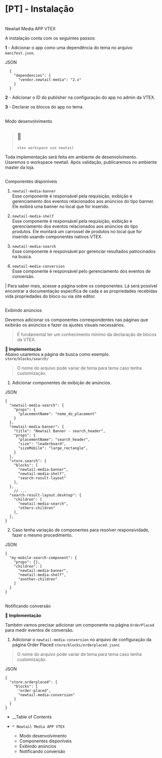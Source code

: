 

# [PT] - Instalação

#

Newtail Media APP VTEX

A instalação conta com os seguintes passos:

**1** \- Adicionar o app como uma dependência do tema no arquivo
`manifest.json`.

JSON

    
    
      {
        "dependencies": {
          "vendor.newtail-media": "2.x"
        }
      }
    

**2** \- Adicionar o ID do publisher na configuração do app no admin da VTEX.

**3** \- Declarar os blocos do app no tema.

##

Modo desenvolvimento

> ## 🚧
>
> `vtex workspace use newtail`

Toda implementação será feita em ambiente de desenvolvimento. Usaremos o
workspace newtail. Após validação, publicaremos no ambiente master da loja.

##

Componentes disponíveis

  1. `newtail-media-banner`  
Esse componente é responsável pela requisição, exibição e gerenciamento dos
eventos relacionados aos anúncios do tipo banner. Ele exibirá uma banner no
local que for inserido.

  2. `newtail-media-shelf`  
Esse componente é responsável pela requisição, exibição e gerenciamento dos
eventos relacionados aos anúncios do tipo produtos. Ele montará um carrossel
de produtos no local que for inserido usando componentes nativos VTEX.

  3. `newtail-media-search`  
Esse componente é responsável por gerenciar resultados patrocinados na busca.

  4. `newtail-media-conversion`  
Esse componente é responsável pelo gerenciamento dos eventos de conversão.

| Para saber mais, acesse a página sobre os componentes. Lá será possível
encontrar a documentação específica de cada e as propriedades recebidas vida
propriedades do bloco ou via site editor.

##

Exibindo anúncios

Devemos adicionar os componentes correspondentes nas páginas que exibirão os
anúncios e fazer os ajustes visuais necessários.

> É fundamental ter um conhecimento mínimo da declaração de blocos da VTEX.

**📘 Implementação**  
Abaixo usaremos a página de busca como exemplo.  
`store/blocks/search/`

> O nome do arquivo pode variar de tema para tema caso tenha customização.

  1. Adicionar componentes de exibição de anúncios.

JSON

    
    
    {
      "newtail-media-search": {
        "props": {
          "placementName": "nome_do_placement"
        }
      },
      "newtail-media-banner": {
        "title": "Newtail Banner - search_header",
        "props": {
          "placementName": "search_header",
          "size": "leaderboard",
          "sizeMobile": "large_rectangle",
        }
      },
      "store.search": {
        "blocks": [
          "newtail-media-banner",
          "newtail-media-shelf",
          "search-result-layout"
        ],
      },
    	// ...
      "search-result-layout.desktop": {
        "children": [
          "newtail-media-search",
          "others-children"
        ],
      },
    }
    

  2. Caso tenha variação de componentes para resolver responsividade, fazer o mesmo procedimento.

JSON

    
    
    {
      "my-mobile-search-component": {
        "props": {},
        "children": [
          "newtail-media-banner",
          "newtail-media-shelf",
          "another-children"
        ]
      }
    }
    

##

Notificando conversão

**📘 Implementação**

Também vamos precisar adicionar um componente na página `OrderPlaced` para
medir eventos de conversão.

  1. Adicionar o `newtail-media-conversion` no arquivo de configuração da página Order Placed `store/blocks/orderplaced.jsonc`

> O nome do arquivo pode variar de tema para tema caso tenha customização.

JSON

    
    
    {
      "store.orderplaced": {
        "blocks": [
          "order-placed",
          "newtail-media-conversion"
        ]
      }
    }
    

  * __Table of Contents
  *     * Newtail Media APP VTEX
      * Modo desenvolvimento
      * Componentes disponíveis
      * Exibindo anúncios
      * Notificando conversão

